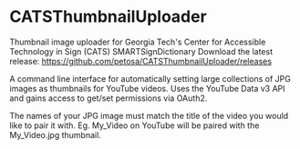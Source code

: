 # CATSThumbnailUploader
Thumbnail image uploader for Georgia Tech's Center for Accessible Technology in Sign (CATS) SMARTSignDictionary
Download the latest release: https://github.com/petosa/CATSThumbnailUploader/releases

A command line interface for automatically setting large collections of JPG images as thumbnails for YouTube videos.
Uses the YouTube Data v3 API and gains access to get/set permissions via OAuth2.

The names of your JPG image must match the title of the video you would like to pair it with.
Eg. My_Video on YouTube will be paired with the My_Video.jpg thumbnail.
